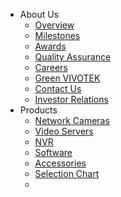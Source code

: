 *	About Us
	* [Overview](http://www.vivotek.com/web/aboutus/overview.aspx)
	*	[Milestones](http://www.vivotek.com/web/aboutus/milestones.aspx) 
	*	[Awards](http://www.vivotek.com/web/aboutus/awards.aspx)
	*	[Quality Assurance](http://www.vivotek.com/web/aboutus/quality.aspx)
	*	[Careers](http://www.vivotek.com/web/aboutus/careers.aspx)
	*	[Green VIVOTEK](http://green.vivotek.com/)
	*	[Contact Us](http://www.vivotek.com/web/aboutus/contactus.aspx)
	*	[Investor Relations](http://www.vivotek.com/web/invest/invest.aspx)
*	Products
	*	[Network Cameras](http://www.vivotek.com/web/product/networkcameras.aspx)
	*	[Video Servers](http://www.vivotek.com/web/product/videoservers.aspx)
	*	[NVR](http://www.vivotek.com/web/product/nvr.aspx)
	*	[Software](http://www.vivotek.com/web/product/software.aspx)
	*	[Accessories](http://www.vivotek.com/web/product/accessories.aspx)
	*	[Selection Chart](http://www.vivotek.com/web/product/comparisoncharts.aspx)
	*	[]()
